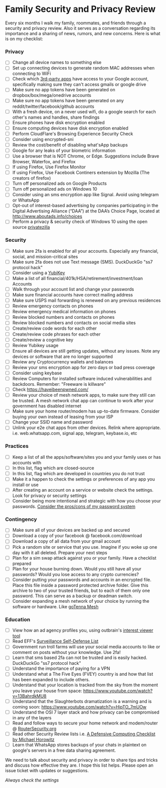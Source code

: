 # Family Security and Privacy Review
Every six months I walk my family, roommates, and friends through a security and privacy review. Also it serves as a conversation regarding its importance and a sharing of news, rumors, and new concerns. Here is what is on my checklist:

### Privacy

- [ ] Change all device names to something else
- [ ] Set up connecting devices to generate random MAC addresses when connecting to WiFi
- [ ] Check which [3rd-party apps](https://support.google.com/accounts/answer/3466521) have access to your Google account, specifically making sure they can't access gmails or google drive
- [ ] Make sure no app tokens have been generated on dropbox/box/mega/onedrive accounts
- [ ] Make sure no app tokens have been generated on any reddit/twitter/facebook/github accounts
- [ ] With a fresh device, on a never used wifi, do a google search for each other's names and handles, share findings
- [ ] Ensure phones have disk encryption enabled
- [ ] Ensure computing devices have disk encryption enabled
- [ ] Perform CloudFlare's Browsing Experience Security Check
- [ ] Consider using encrypted-sni
- [ ] Review the cost/benefit of disabling what'sApp backups
- [ ] Google for any leaks of your biometric information
- [ ] Use a browser that is NOT Chrome, or Edge. Suggestions include Brave Browser, Waterfox, and Firefox
- [ ] If using Firefox, Use Firefox Monitor
- [ ] If using Firefox, Use Facebook Continers extension by Mozilla (The creators of firefox)
- [ ] Turn off personalized ads on Google Products
- [ ] Turn off personalized ads on Windows 10
- [ ] Consider using an sms encryption app like Signal. Avoid using telegram or WhatsApp
- [ ] Opt-out of interest-based advertising by companies participating in the Digital Advertising Alliance (“DAA”) at the DAA’s Choice Page, located at http://www.aboutads.info/choices
- [ ] Perform a privacy & security check of Windows 10 using the open source [privatezilla](https://github.com/Sophia-Community/SophiApp)

### Security

- [ ] Make sure 2fa is enabled for all your accounts. Especially any financial, social, and mission-critical sites
- [ ] Make sure 2fa does not use Text message (SMS). DuckDuckGo "ss7 protocol hack"
- [ ] Consider using a [YubiKey](https://security.stackexchange.com/q/17922/6402)
- [ ] Make a list of all financial/401k/HSA/retirement/investment/loan Accounts
- [ ] Walk through your account list and change your passwords
- [ ] Make sure financial accounts have correct mailing address
- [ ] Make sure USPS mail forwarding is renewed on any previous residences
- [ ] Review emergency contacts on phones
- [ ] Review emergency medical information on phones
- [ ] Review blocked numbers and contacts on phones
- [ ] Review blocked numbers and contacts on social media sites
- [ ] Create/review code words for each other
- [ ] Create/review code phrases for each other
- [ ] Create/review a cognitive key
- [ ] Review Yubikey usage
- [ ] Ensure all devices are still getting updates, without any issues. Note any devices or software that are no longer supported
- [ ] Review any Cryptocurrency wallets and balances
- [ ] Review your sms encryption app for zero days or bad press coverage
- [ ] Consider using keybase
- [ ] Review Computers for installed software induced vulnerabilities and backdoors. Remember: "Freeware is killware"
- [ ] Check https://haveibeenpwned.com/
- [ ] Review your choice of mesh network apps, to make sure they still can be trusted. A mesh network chat app can continue to work after your government has disabled internet
- [ ] Make sure your home router/modem has up-to-date firmware. Consider buying your own instead of leasing from your ISP
- [ ] Change your SSID name and password
- [ ] Unlink your e2e chat apps from other devices. Relink where appropriate. i.e. web.whatsapp.com, signal app, telegram, keybase.io, etc

### Practices
- [ ] Keep a list of all the apps/software/sites you and your family uses or has accounts with
- [ ] In this list, flag which are closed-source
- [ ] In this list, flag which are developed in countries you do not trust
- [ ] Make it a happen to check the settings or preferences of any app you install or use
- [ ] After creating an account on a service or website check the settings. Look for privacy or security settings
- [ ] Consider being more intentional and strategic with how you choose your passwords. [Consider the pros/cons of my password system](https://docs.google.com/document/d/1mBnwHLMqtHWdgvhLyzcLtfrguBWTmDJ4Libn90__fW8/edit?usp=sharing)

### Contingency
- [ ] Make sure all of your devices are backed up and secured
- [ ] Download a copy of your facebook @ facebook.com/download
- [ ] Download a copy of all data from your gmail account
- [ ] Pick a random site or service that you use. Imagine if you woke up one day with it all deleted. Prepare your next steps
- [ ] Plan for a sim swap attack against you or your family. Have a checklist prepared
- [ ] Plan for your house burning down. Would you still have all your passwords? Would you lose access to any crypto currencies?
- [ ] Consider putting your passwords and accounts in an encrypted file. Place this file inside a password protected archive folder. Give this archive to two of your trusted friends, but to each of them only one password. This can serve as a backup or deadman switch.
- [ ] Consider expanding a mesh network of your choice by running the software or hardware. Like [goTenna Mesh](https://imeshyou.gotennamesh.com/)

### Education
- [ ] View how an ad agency profiles you, using outbrain's [interest viewer tool](https://my.outbrain.com/recommendations-settings/home)
- [ ] Read EFF's [Surveillance Self-Defense List](https://ssd.eff.org/en/playlist/activist-or-protester#attending-protest)
- [ ] Government run troll farms will use your social media accounts to like or comment on posts without your knowledge. Use 2fa!
- [ ] Learn that sms based 2fa can not be trusted and is easily hacked. DuckDuckGo "ss7 protocol hack"
- [ ] Understand the importance of paying for a VPN
- [ ] Understand what a The Five Eyes (FVEY) country is and how that list has been expanded to include others.
- [ ] Understand that your location is tracked from the sky from the moment you leave your house from space: https://www.youtube.com/watch?v=13BahrdkMU8
- [ ] Understand that the Slaughterbots dramatization is a warning and is coming soon: https://www.youtube.com/watch?v=HipTO_7mUOw
- [ ] Understand the OSI 7 layer stack and how privacy can be compromised in any of the layers
- [ ] Read and follow ways to secure your home network and modem/router @ [RouterSecurity.org](https://routersecurity.org/checklist.php)
- [ ] Read other Security Review lists i.e. [A Defensive Computing Checklist by Michael Horowitz](https://defensivecomputingchecklist.com/)
- [ ] Learn that WhatsApp stores backups of your chats in plaintext on google's servers in a free data sharing agreement.

We need to talk about security and privacy in order to share tips and tricks and discuss how effective they are. I hope this list helps. Please open an issue ticket with updates or suggestions. 

*Always check the settings*
